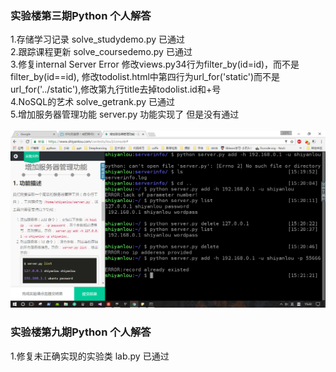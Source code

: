### 实验楼第三期Python 个人解答
1.存储学习记录 solve_studydemo.py  已通过 <br>
2.跟踪课程更新 solve_coursedemo.py 已通过 <br>
3.修复internal Server Error 修改views.py34行为filter_by(id=id)，而不是filter_by(id==id), 修改todolist.html中第四行为url_for('static')而不是url_for('../static'),修改第九行title去掉todolist.id和+号 <br>
4.NoSQL的艺术 solve_getrank.py	已通过 <br>
5.增加服务器管理功能 server.py  功能实现了 但是没有通过 <br>
<br>
![](./img/screen.png)



### 实验楼第九期Python 个人解答
1.修复未正确实现的实验类 lab.py 已通过
